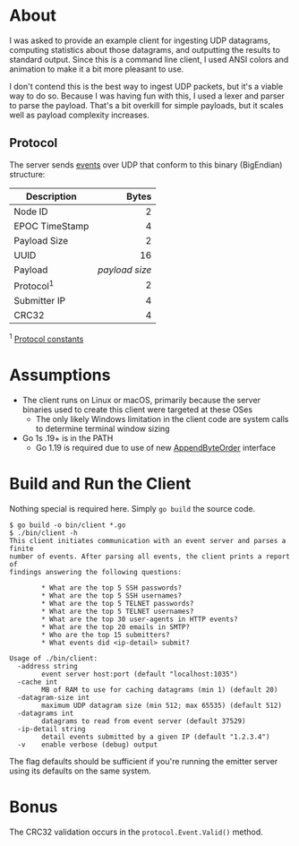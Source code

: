 # About
I was asked to provide an example client for ingesting UDP datagrams, computing statistics about
those datagrams, and outputting the results to standard output. Since this is a command line client,
I used ANSI colors and animation to make it a bit more pleasant to use.

I don't contend this is the best way to ingest UDP packets, but it's a viable way to do so. Because
I was having fun with this, I used a lexer and parser to parse the payload. That's a bit overkill
for simple payloads, but it scales well as payload complexity increases.

## Protocol
The server sends [events](protocol/event.go#L55) over UDP that conform to this binary (BigEndian) structure:

| Description          |          Bytes |
|----------------------|---------------:|
| Node ID              |              2 |
| EPOC TimeStamp       |              4 |
| Payload Size         |              2 |
| UUID                 |             16 |
| Payload              | _payload size_ |
| Protocol<sup>1</sup> |              2 |
| Submitter IP         |              4 |
| CRC32                |              4 |

<sup>1</sup> [Protocol constants](protocol/event.go#L12)

# Assumptions
* The client runs on Linux or macOS, primarily because the server binaries used to create this client were targeted at these OSes
  * The only likely Windows limitation in the client code are system calls to determine terminal window sizing
* Go 1s .19+ is in the PATH
  * Go 1.19 is required due to use of new [AppendByteOrder](https://pkg.go.dev/encoding/binary#AppendByteOrder) interface

# Build and Run the Client
Nothing special is required here. Simply `go build` the source code.
```shell
$ go build -o bin/client *.go
$ ./bin/client -h
This client initiates communication with an event server and parses a finite 
number of events. After parsing all events, the client prints a report of 
findings answering the following questions:

        * What are the top 5 SSH passwords?
        * What are the top 5 SSH usernames?
        * What are the top 5 TELNET passwords?
        * What are the top 5 TELNET usernames?
        * What are the top 30 user-agents in HTTP events?
        * What are the top 20 emails in SMTP?
        * Who are the top 15 submitters?
        * What events did <ip-detail> submit?

Usage of ./bin/client:
  -address string
        event server host:port (default "localhost:1035")
  -cache int
        MB of RAM to use for caching datagrams (min 1) (default 20)
  -datagram-size int
        maximum UDP datagram size (min 512; max 65535) (default 512)
  -datagrams int
        datagrams to read from event server (default 37529)
  -ip-detail string
        detail events submitted by a given IP (default "1.2.3.4")
  -v    enable verbose (debug) output
```

The flag defaults should be sufficient if you're running the emitter server
using its defaults on the same system.

# Bonus
The CRC32 validation occurs in the `protocol.Event.Valid()` method.
